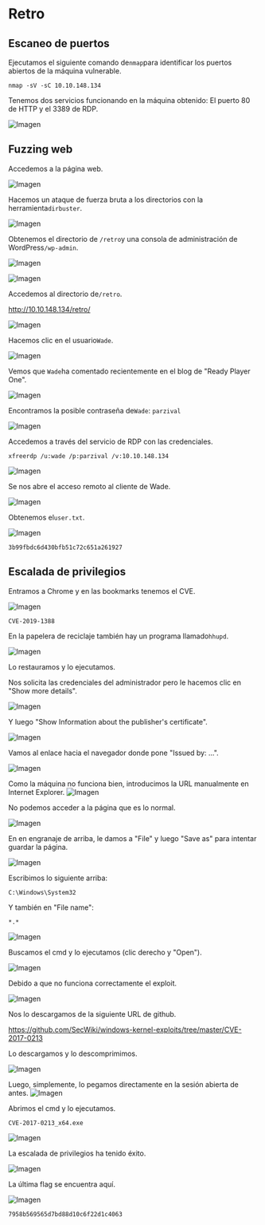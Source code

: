 # Retro

## Escaneo de puertos

Ejecutamos el siguiente comando de`nmap`para identificar los puertos abiertos de la máquina vulnerable.

```
nmap -sV -sC 10.10.148.134
```

Tenemos dos servicios funcionando en la máquina obtenido: El puerto 80 de HTTP y el 3389 de RDP.

![Imagen](./images/Pasted_image_20250221173916.png)

## Fuzzing web

Accedemos a la página web.

![Imagen](./images/Pasted_image_20250221173954.png)

Hacemos un ataque de fuerza bruta a los directorios con la herramienta`dirbuster`.

![Imagen](./images/Pasted_image_20250221174050.png)

Obtenemos el directorio de `/retro`y una consola de administración de WordPress`/wp-admin`.

![Imagen](./images/Pasted_image_20250221174405.png)

![Imagen](./images/Pasted_image_20250221174657.png)

Accedemos al directorio de`/retro`.

http://10.10.148.134/retro/


![Imagen](./images/Pasted_image_20250221175021.png)


Hacemos clic en el usuario`Wade`.

![Imagen](./images/Pasted_image_20250221175100.png)

Vemos que `Wade`ha comentado recientemente en el blog de "Ready Player One".

![Imagen](./images/Pasted_image_20250221175159.png)

Encontramos la posible contraseña de`Wade`: `parzival`

![Imagen](./images/Pasted_image_20250221175329.png)

Accedemos a través del servicio de RDP con las credenciales.

```
xfreerdp /u:wade /p:parzival /v:10.10.148.134
```
![Imagen](./images/Pasted_image_20250221175503.png)


Se nos abre el acceso remoto al cliente de Wade.

![Imagen](./images/Pasted_image_20250221175529.png)

Obtenemos el`user.txt`.

![Imagen](./images/Pasted_image_20250221175613.png)

```
3b99fbdc6d430bfb51c72c651a261927
```

## Escalada de privilegios

Entramos a Chrome y en las bookmarks tenemos el CVE.

![Imagen](./images/Pasted_image_20250221175806.png)

```
CVE-2019-1388
```

En la papelera de reciclaje también hay un programa llamado`hhupd`.

![Imagen](./images/Pasted_image_20250221175940.png)

Lo restauramos y lo ejecutamos.

Nos solicita las credenciales del administrador pero le hacemos clic en "Show more details".

![Imagen](./images/Pasted_image_20250221180056.png)

Y luego "Show Information about the publisher's certificate".

![Imagen](./images/Pasted_image_20250221180139.png)

Vamos al enlace hacia el navegador donde pone "Issued by: ...".

![Imagen](./images/Pasted_image_20250221180221.png)

Como la máquina no funciona bien, introducimos la URL manualmente en Internet Explorer.
![Imagen](./images/Pasted_image_20250221180609.png)

No podemos acceder a la página que es lo normal.

![Imagen](./images/Pasted_image_20250221180706.png)

En en engranaje de arriba, le damos a "File" y luego "Save as" para intentar guardar la página.

![Imagen](./images/Pasted_image_20250221180816.png)

Escribimos lo siguiente arriba:

```
C:\Windows\System32
```

Y también en "File name":

```
*.*
```
![Imagen](./images/Pasted_image_20250221180851.png)

Buscamos el cmd y lo ejecutamos (clic derecho y "Open").

![Imagen](./images/Pasted_image_20250221181127.png)

Debido a que no funciona correctamente el exploit.

![Imagen](./images/Pasted_image_20250221183134.png)

Nos lo descargamos de la siguiente URL de github.

https://github.com/SecWiki/windows-kernel-exploits/tree/master/CVE-2017-0213

Lo descargamos y lo descomprimimos.

![Imagen](./images/Pasted_image_20250221183236.png)

Luego, simplemente, lo pegamos directamente en la sesión abierta de antes.
![Imagen](./images/Pasted_image_20250221183329.png)


Abrimos el cmd y lo ejecutamos.

```
CVE-2017-0213_x64.exe
```
![Imagen](./images/Pasted_image_20250221183358.png)

La escalada de privilegios ha tenido éxito.

![Imagen](./images/Pasted_image_20250221183445.png)


La última flag se encuentra aquí.

![Imagen](./images/Pasted_image_20250221183638.png)

```
7958b569565d7bd88d10c6f22d1c4063
```
























